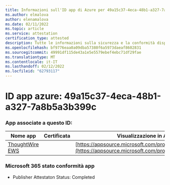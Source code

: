 ```yaml
---
title: Informazioni sull'ID app di Azure per 49a15c37-4eca-48b1-a327-7a8b5a3b399c
ms.author: elmalova
author: elenamalova
ms.date: 02/11/2022
ms.topic: article
ms.service: attestation
certification_type: attested
description: Tutte le informazioni sulla sicurezza e la conformità disponibili per 49a15c37-4eca-48b1-a327-7a8b5a3b399c.
ms.openlocfilehash: bf9776eaa0a09dba57380f6a5973daeaf8602831
ms.sourcegitcommit: 49991df115de43a1e5e5579ebef4ebc71df29fae
ms.translationtype: MT
ms.contentlocale: it-IT
ms.lasthandoff: 02/12/2022
ms.locfileid: "62793117"
---
```

# <a name="azure-app-id-49a15c37-4eca-48b1-a327-7a8b5a3b399c"></a>ID app azure: 49a15c37-4eca-48b1-a327-7a8b5a3b399c


### <a name="apps-associated-with-this-id"></a>App associate a questo ID:
| **Nome app** | **Certificata** | **Visualizzazione in AppSource** |
|--------------|---------------|-----------------------|
| [ThoughtWire EWS](https://docs.microsoft.com/microsoft-365-app-certification/forward/WA200003239) |  | [https://appsource.microsoft.com/product/office/WA200003239](https://appsource.microsoft.com/product/office/WA200003239) |

### <a name="microsoft-365-app-compliance-status"></a>Microsoft 365 stato conformità app
- Publisher Attestaton Status: Completed
